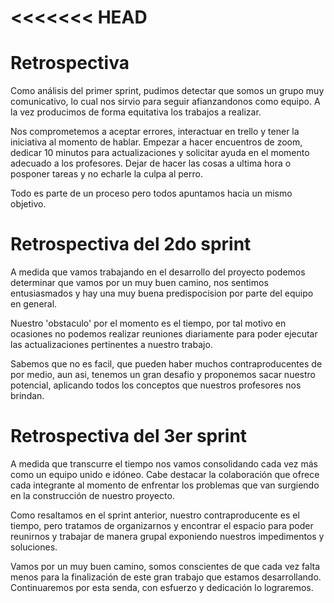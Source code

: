 <<<<<<< HEAD
=======
# Retrospectiva

Como análisis del primer sprint, pudimos detectar que somos un grupo muy comunicativo, lo cual nos sirvio para seguir afianzandonos como equipo. A la vez producimos de forma equitativa los trabajos a realizar.

Nos comprometemos a aceptar errores, interactuar en trello y tener la iniciativa al momento de hablar. Empezar a hacer encuentros de zoom, dedicar 10 minutos para actualizaciones y solicitar ayuda en el momento adecuado a los profesores. Dejar de hacer las cosas a ultima hora o posponer tareas y no echarle la culpa al perro.

Todo es parte de un proceso pero todos apuntamos hacia un mismo objetivo.


# Retrospectiva del 2do sprint

A medida que vamos trabajando en el desarrollo del proyecto podemos determinar que vamos por un muy buen camino, nos sentimos entusiasmados y hay una muy buena predispocision por parte del equipo en general.

Nuestro 'obstaculo' por el momento es el tiempo, por tal motivo en ocasiones no podemos realizar reuniones diariamente para poder ejecutar las actualizaciones pertinentes a nuestro trabajo.

Sabemos que no es facil, que pueden haber muchos contraproducentes de por medio, aun asi, tenemos un gran desafio y proponemos sacar nuestro potencial, aplicando todos los conceptos que nuestros profesores nos brindan.

# Retrospectiva del 3er sprint

A medida que transcurre el tiempo nos vamos consolidando cada vez más como un equipo unido e idóneo. Cabe destacar la colaboración que ofrece cada integrante al momento de enfrentar los problemas que van surgiendo en la construcción de nuestro proyecto.

Como resaltamos en el sprint anterior, nuestro contraproducente es el tiempo, pero tratamos de organizarnos y encontrar el espacio para poder reunirnos y trabajar de manera grupal exponiendo nuestros impedimentos y soluciones.

Vamos por un muy buen camino, somos conscientes de que cada vez falta menos para la finalización de este gran trabajo que estamos desarrollando. Continuaremos por esta senda, con esfuerzo y dedicación lo lograremos.


 